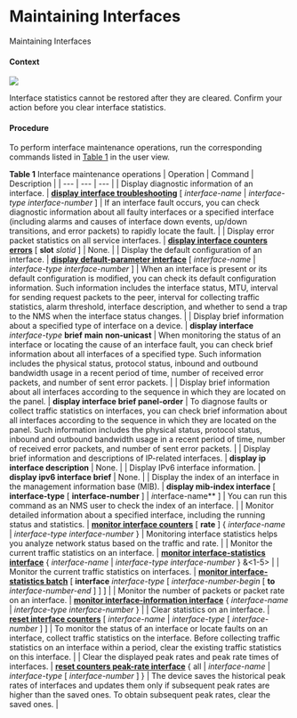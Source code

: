 Maintaining Interfaces
======================

Maintaining Interfaces

#### Context

![](public_sys-resources/notice_3.0-en-us.png) 

Interface statistics cannot be restored after they are cleared. Confirm your action before you clear interface statistics.



#### Procedure

To perform interface maintenance operations, run the corresponding commands listed in [Table 1](#EN-US_TASK_0000001130781988__table141227425571) in the user view.

**Table 1** Interface maintenance operations
| Operation | Command | Description |
| --- | --- | --- |
| Display diagnostic information of an interface. | [**display interface troubleshooting**](cmdqueryname=display+interface+troubleshooting) [ *interface-name* | *interface-type* *interface-number* ] | If an interface fault occurs, you can check diagnostic information about all faulty interfaces or a specified interface (including alarms and causes of interface down events, up/down transitions, and error packets) to rapidly locate the fault. |
| Display error packet statistics on all service interfaces. | [**display interface counters errors**](cmdqueryname=display+interface+counters+errors) [ **slot** *slotid* ] | None. |
| Display the default configuration of an interface. | [**display default-parameter interface**](cmdqueryname=display+default-parameter+interface) [ *interface-name* | *interface-type* *interface-number* ] | When an interface is present or its default configuration is modified, you can check its default configuration information. Such information includes the interface status, MTU, interval for sending request packets to the peer, interval for collecting traffic statistics, alarm threshold, interface description, and whether to send a trap to the NMS when the interface status changes. |
| Display brief information about a specified type of interface on a device. | ****display interface**** *interface-type* **brief** **main** **non-unicast** | When monitoring the status of an interface or locating the cause of an interface fault, you can check brief information about all interfaces of a specified type. Such information includes the physical status, protocol status, inbound and outbound bandwidth usage in a recent period of time, number of received error packets, and number of sent error packets. |
| Display brief information about all interfaces according to the sequence in which they are located on the panel. | **display interface brief panel-order** | To diagnose faults or collect traffic statistics on interfaces, you can check brief information about all interfaces according to the sequence in which they are located on the panel. Such information includes the physical status, protocol status, inbound and outbound bandwidth usage in a recent period of time, number of received error packets, and number of sent error packets. |
| Display brief information and descriptions of IP-related interfaces. | **display ip interface description** | None. |
| Display IPv6 interface information. | **display ipv6 interface brief** | None. |
| Display the index of an interface in the management information base (MIB). | ****display mib-index interface**** [ **interface-type** [ **interface-number** ] | *i*nterface-name** ] | You can run this command as an NMS user to check the index of an interface. |
| Monitor detailed information about a specified interface, including the running status and statistics. | [**monitor interface counters**](cmdqueryname=monitor+interface+counters) [ **rate** ] { *interface-name* | *interface-type* *interface-number* } | Monitoring interface statistics helps you analyze network status based on the traffic and rate. |
| Monitor the current traffic statistics on an interface. | [**monitor interface-statistics interface**](cmdqueryname=monitor+interface-statistics+interface) { *interface-name* | *interface-type* *interface-number* } &<1-5> |
| Monitor the current traffic statistics on interfaces. | [**monitor interface-statistics batch**](cmdqueryname=monitor+interface-statistics+batch) [ **interface** *interface-type* [ *interface-number-begin* [ **to** *interface-number-end* ] ] ] |
| Monitor the number of packets or packet rate on an interface. | [**monitor interface-information interface**](cmdqueryname=monitor+interface-information+interface) { *interface-name* | *interface-type* *interface-number* } |
| Clear statistics on an interface. | [**reset interface counters**](cmdqueryname=reset+interface+counters) [ *interface-name* | *interface-type* [ *interface-number* ] ] | To monitor the status of an interface or locate faults on an interface, collect traffic statistics on the interface. Before collecting traffic statistics on an interface within a period, clear the existing traffic statistics on this interface. |
| Clear the displayed peak rates and peak rate times of interfaces. | [**reset counters peak-rate interface**](cmdqueryname=reset+counters+peak-rate+interface) { all | *interface-name* | *interface-type* [ *interface-number* ] } | The device saves the historical peak rates of interfaces and updates them only if subsequent peak rates are higher than the saved ones. To obtain subsequent peak rates, clear the saved ones. |